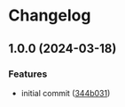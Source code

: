 # Changelog

## 1.0.0 (2024-03-18)


### Features

* initial commit ([344b031](https://github.com/ookkoouu/packwiz-install/commit/344b0316fc44174c120a5dd2040187e4f72feb87))
